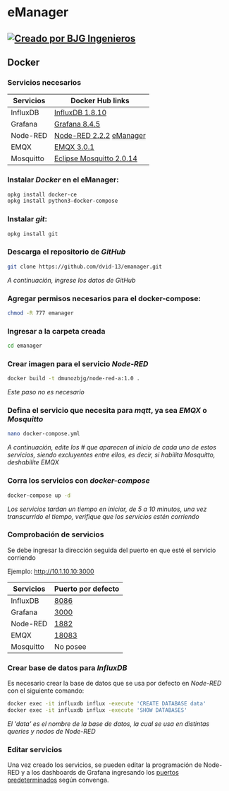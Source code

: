 # eManager
[![Creado por BJG Ingenieros](https://bjgingenieros.com/wp-content/uploads/2022/04/logo-e1648933452913.png)](https://bjgingenieros.com)
------------

## Docker


### Servicios necesarios

| Servicios | Docker Hub links |
| ------ | ------ |
| InfluxDB | [InfluxDB 1.8.10](https://hub.docker.com/_/influxdb) |
| Grafana | [Grafana 8.4.5](https://hub.docker.com/r/grafana/grafana) |
| Node-RED | [Node-RED 2.2.2](https://hub.docker.com/r/nodered/node-red) [eManager](https://hub.docker.com/r/dmunozbjg/node-red-a) |
| EMQX | [EMQX 3.0.1](https://hub.docker.com/r/emqx/emqx) |
| Mosquitto | [Eclipse Mosquitto 2.0.14](https://hub.docker.com/_/eclipse-mosquitto) |

### Instalar *Docker* en el eManager: 

```sh
opkg install docker-ce
opkg install python3-docker-compose
```


### Instalar *git*:

```sh
opkg install git
```

### Descarga el repositorio de *GitHub*

```sh
git clone https://github.com/dvid-13/emanager.git
```
*A continuación, ingrese los datos de GitHub*

### Agregar permisos necesarios para el docker-compose:

```sh 
chmod -R 777 emanager 
```

### Ingresar a la carpeta creada

```sh
cd emanager
```

### Crear imagen para el servicio *Node-RED*

```sh
docker build -t dmunozbjg/node-red-a:1.0 .
```
*Este paso no es necesario*

### Defina el servicio que necesita para *mqtt*, ya sea *EMQX* o *Mosquitto*

```sh
nano docker-compose.yml
```
*A continuación, edite los # que aparecen al inicio de cada uno de estos servicios,
siendo excluyentes entre ellos, es decir, si habilita Mosquitto, deshabilite EMQX*

### Corra los servicios con *docker-compose*

```sh
docker-compose up -d
```
*Los servicios tardan un tiempo en iniciar, de 5 a 10 minutos, una vez transcurrido el tiempo,
verifique que los servicios estén corriendo*

### Comprobación de servicios
Se debe ingresar la dirección seguida del puerto en que esté el servicio corriendo

Ejemplo: 
http://10.1.10.10:3000

| Servicios | Puerto por defecto |
| ------ | ------ |
| InfluxDB | [8086](http://10.1.10.10:8086) |
| Grafana | [3000](http://10.1.10.10:3000)  |
| Node-RED | [1882](http://10.1.10.10:1882) |
| EMQX | [18083](http://10.1.10.10:18083)   |
| Mosquitto | No posee |

### Crear base de datos para *InfluxDB*

Es necesario crear la base de datos que se usa por defecto en *Node-RED* con el siguiente comando:

```sh
docker exec -it influxdb influx -execute 'CREATE DATABASE data'
docker exec -it influxdb influx -execute 'SHOW DATABASES'
```
*El 'data' es el nombre de la base de datos, la cual se usa en distintas queries y nodos de Node-RED*

### Editar servicios

Una vez creado los servicios, se pueden editar la programación de Node-RED y a los dashboards de Grafana ingresando los [puertos predeterminados](https://github.com/dvid-13/eManager/blob/master/README.md#comprobaci%C3%B3n-de-servicios) según convenga.



